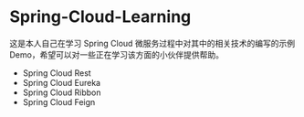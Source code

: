 # Spring-Cloud-Learning
这是本人自己在学习 Spring Cloud 微服务过程中对其中的相关技术的编写的示例Demo，希望可以对一些正在学习该方面的小伙伴提供帮助。

- Spring Cloud Rest
- Spring Cloud Eureka
- Spring Cloud Ribbon
- Spring Cloud Feign
